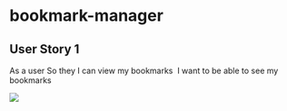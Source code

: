 # bookmark-manager

## User Story 1
As a user
So they I can view my bookmarks 
I want to be able to see my bookmarks 

<img src=“https://github.com/adam2021/bookmarks/blob/master/bookmarks-diagram.png”>
